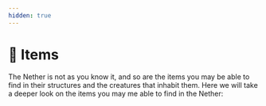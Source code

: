 ```yaml
---
hidden: true
---
```


# 🌋 Items

The Nether is not as you know it, and so are the items you may be able to find in their structures and the creatures that inhabit them. Here we will take a deeper look on the items you may me able to find in the Nether:
